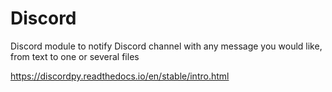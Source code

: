 # Discord
Discord module to notify Discord channel with any message you would like, from text to one or several files


https://discordpy.readthedocs.io/en/stable/intro.html

